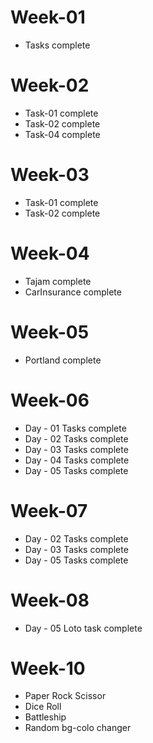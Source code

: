 # Week-01 
- Tasks complete
# Week-02
- Task-01 complete
- Task-02 complete
- Task-04 complete
# Week-03
- Task-01 complete
- Task-02 complete
# Week-04
- Tajam complete
- CarInsurance complete
# Week-05
- Portland complete
# Week-06
- Day - 01 Tasks complete
- Day - 02 Tasks complete
- Day - 03 Tasks complete
- Day - 04 Tasks complete
- Day - 05 Tasks complete
# Week-07
- Day - 02 Tasks complete
- Day - 03 Tasks complete
- Day - 05 Tasks complete
# Week-08
- Day - 05 Loto task complete
# Week-10
- Paper Rock Scissor
- Dice Roll
- Battleship
- Random bg-colo changer

